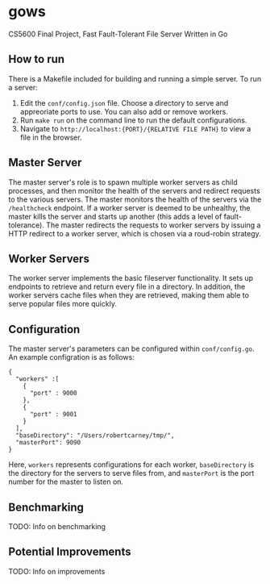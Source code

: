 # gows
CS5600 Final Project, Fast Fault-Tolerant File Server Written in Go

## How to run
There is a Makefile included for building and running a simple server. 
To run a server:
1. Edit the `conf/config.json` file. Choose a directory to serve and appreoriate ports to use. You can also add or remove workers.
2. Run `make run` on the command line to run the default configurations.
3. Navigate to `http://localhost:{PORT}/{RELATIVE FILE PATH}` to view a file in the browser.

## Master Server
The master server's role is to spawn multiple worker servers as child processes, and then monitor the health of the servers and redirect requests to the various servers. The master monitors the health of the servers via the `/healthcheck` endpoint. If a worker server is deemed to be unhealthy, the master kills the server and starts up another (this adds a level of fault-tolerance). The master redirects the requests to worker servers by issuing a HTTP redirect to a worker server, which is chosen via a roud-robin strategy.

## Worker Servers
The worker server implements the basic fileserver functionality. It sets up endpoints to retrieve and return every file in a directory. In addition, the worker servers cache files when they are retrieved, making them able to serve popular files more quickly. 

## Configuration
The master server's parameters can be configured within `conf/config.go`. An example configration is as follows:
```
{
  "workers" :[
    {
      "port" : 9000
    },
    {
      "port" : 9001
    }
  ],
  "baseDirectory": "/Users/robertcarney/tmp/",
  "masterPort": 9090
}
```
Here, `workers` represents configurations for each worker, `baseDirectory` is the directory for the servers to serve files from, and `masterPort` is the port number for the master to listen on.

## Benchmarking
TODO: Info on benchmarking

## Potential Improvements
TODO: Info on improvements










